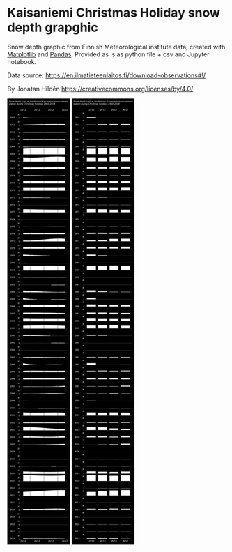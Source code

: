 # Kaisaniemi Christmas Holiday snow depth grapghic
Snow depth graphic from Finnish Meteorological institute data, created with [Matplotlib](https://matplotlib.org/3.1.1/index.html) and [Pandas](https://pandas.pydata.org/). 
Provided as is as python file + csv and Jupyter notebook.

Data source: https://en.ilmatieteenlaitos.fi/download-observations#!/

By Jonatan Hildén https://creativecommons.org/licenses/by/4.0/

![Smoothed snow cover graphic](fig03_snowbars_smooth.png)
![Snow bars](fig02_snowbars.png)
